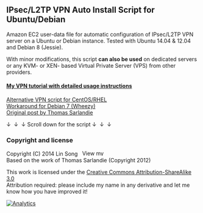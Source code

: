 ## IPsec/L2TP VPN Auto Install Script for Ubuntu/Debian

Amazon EC2 user-data file for automatic configuration of IPsec/L2TP VPN server on a Ubuntu or Debian instance. Tested with Ubuntu 14.04 & 12.04 and Debian 8 (Jessie).

With minor modifications, this script **can also be used** on dedicated servers or any KVM- or XEN- based Virtual Private Server (VPS) from other providers.

#### <a href="https://blog.ls20.com/ipsec-l2tp-vpn-auto-setup-for-ubuntu-12-04-on-amazon-ec2/" target="_blank">My VPN tutorial with detailed usage instructions</a>  
<a href="https://gist.github.com/hwdsl2/e9a78a50e300d12ae195" target="_blank">Alternative VPN script for CentOS/RHEL</a>  
<a href="https://gist.github.com/hwdsl2/5a769b2c4436cdf02a90" target="_blank">Workaround for Debian 7 (Wheezy)</a>  
<a href="http://www.sarfata.org/posts/setting-up-an-amazon-vpn-server.md" target="_blank">Original post by Thomas Sarlandie</a>

&darr;&nbsp;&nbsp;&darr;&nbsp;&nbsp;&darr; Scroll down for the script &darr;&nbsp;&nbsp;&darr;&nbsp;&nbsp;&darr;

### Copyright and license

Copyright (C) 2014&nbsp;Lin Song&nbsp;&nbsp;&nbsp;<a href="https://www.linkedin.com/in/linsongui" target="_blank"><img src="https://static.licdn.com/scds/common/u/img/webpromo/btn_profile_bluetxt_80x15.png" width="80" height="15" border="0" alt="View my profile on LinkedIn"></a>   
Based on the work of Thomas Sarlandie (Copyright 2012)

This work is licensed under the <a href="http://creativecommons.org/licenses/by-sa/3.0/" target="_blank">Creative Commons Attribution-ShareAlike 3.0</a>  
Attribution required: please include my name in any derivative and let me know how you have improved it!

<a href="https://github.com/igrigorik/ga-beacon" target="_blank"><img src="https://ga-bc1.appspot.com/UA-46742347-4/hwdsl2/9030462?dh=gist.github.com&amp;gif=1" alt="Analytics" style="max-width:100%;"></a>